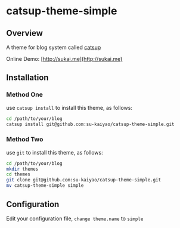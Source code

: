 catsup-theme-simple
===

Overview
---

A theme for blog system called [catsup](http://catsup-zh.readthedocs.org/en/latest/index.html)

Online Demo: [http://sukai.me](http://sukai.me)

Installation
---

### Method One

use `catsup install` to install this theme, as follows:

```bash
cd /path/to/your/blog
catsup install git@github.com:su-kaiyao/catsup-theme-simple.git
```

### Method Two

use `git` to install this theme, as follows:

```bash
cd /path/to/your/blog
mkdir themes
cd themes
git clone git@github.com:su-kaiyao/catsup-theme-simple.git
mv catsup-theme-simple simple
```

Configuration
---

Edit your configuration file, `change theme.name` to `simple`